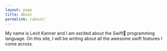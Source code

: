 ```yaml
---
layout: page
title: About
permalink: /about/
---
```


My name is Levit Kanner and I am excited about the Swift programming language.  On this site, I will be writing about all the awesome swift features I come across. 
